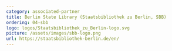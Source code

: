 ```yaml
---
category: associated-partner
title: Berlin State Library (Staatsbibliothek zu Berlin, SBB)
ordering: 04-sbb
logo: logos/Staatsbibliothek_zu_Berlin-logo.svg
picture: /assets/images/sbb-logo.png
url: https://staatsbibliothek-berlin.de/en/
---
```

